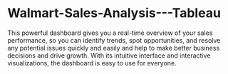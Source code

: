 # Walmart-Sales-Analysis---Tableau
This powerful dashboard gives you a real-time overview of your sales performance, so you can identify trends, spot opportunities, and resolve any potential issues quickly and easily and help to make better business decisions and drive growth. With its intuitive interface and interactive visualizations, the dashboard is easy to use for everyone.
